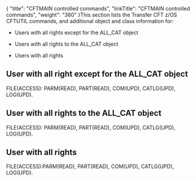 {
    "title": "CFTMAIN controlled commands",
    "linkTitle": "CFTMAIN controlled commands",
    "weight": "360"
}This section lists the Transfer CFT z/OS CFTUTIL commands, and additional object and class information for:

-   Users with all rights except for the ALL\_CAT object

<!-- -->

-   Users with all rights to the ALL\_CAT object

<!-- -->

-   Users with all rights

## User with all right except for the ALL\_CAT object

FILE(ACCESS): PARM(READ), PART(READ), COM(UPD), CATLG(UPD), LOG(UPD).

## User with all rights to the ALL\_CAT object

FILE(ACCESS): PARM(READ), PART(READ), COM(UPD), CATLG(UPD), LOG(UPD).

## User with all rights

FILE(ACCESS):PARM(READ), PART(READ), COM(UPD), CATLG(UPD), LOG(UPD).
